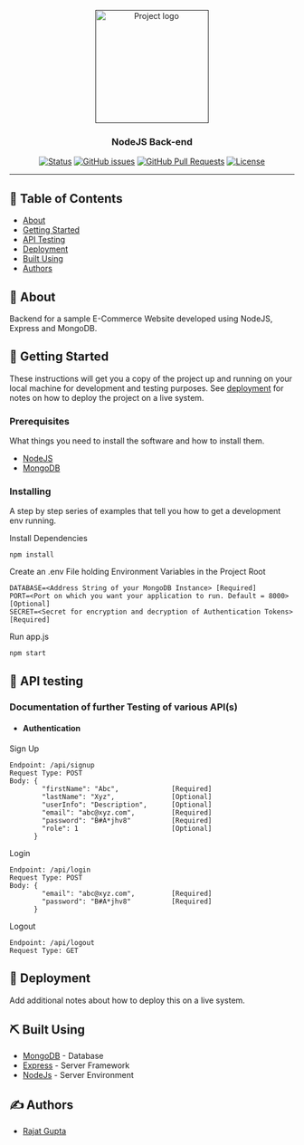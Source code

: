 <p align="center">
  <a href="" rel="noopener">
 <img width=200px height=200px src="https://upload.wikimedia.org/wikipedia/commons/d/d9/Node.js_logo.svg" alt="Project logo"></a>
</p>

<h3 align="center">NodeJS Back-end</h3>

<div align="center">

[![Status](https://img.shields.io/badge/status-active-success.svg)]()
[![GitHub issues](https://img.shields.io/github/issues/r4rajat/nodejs-backend)](https://github.com/r4rajat/nodejs-backend/issues)
[![GitHub Pull Requests](https://img.shields.io/github/issues-pr/r4rajat/nodejs-backend.svg)](https://github.com/r4rajat/nodejs-backend/pulls)
[![License](https://img.shields.io/badge/license-MIT-blue.svg)](/LICENSE)

</div>

---


## 📝 Table of Contents

- [About](#about)
- [Getting Started](#getting_started)
- [API Testing](#api_tests)
- [Deployment](#deployment)
- [Built Using](#built_using)
- [Authors](#authors)

## 🧐 About <a name = "about"></a>

Backend for a sample E-Commerce Website developed using NodeJS, Express and MongoDB.

## 🏁 Getting Started <a name = "getting_started"></a>

These instructions will get you a copy of the project up and running on your local machine for development and testing purposes. See [deployment](#deployment) for notes on how to deploy the project on a live system.

### Prerequisites

What things you need to install the software and how to install them.

- [NodeJS](https://docs.npmjs.com/downloading-and-installing-node-js-and-npm)
- [MongoDB](https://docs.mongodb.com/manual/installation/)


### Installing

A step by step series of examples that tell you how to get a development env running.

Install Dependencies

```
npm install
```

Create an .env File holding Environment Variables in the Project Root 

```
DATABASE=<Address String of your MongoDB Instance> [Required]
PORT=<Port on which you want your application to run. Default = 8000> [Optional]
SECRET=<Secret for encryption and decryption of Authentication Tokens> [Required]
```

Run app.js
```
npm start
```
## 🔧 API testing <a name = "api_tests"></a>

### Documentation of further Testing of various API(s)

- #### Authentication

Sign Up
```
Endpoint: /api/signup
Request Type: POST
Body: {
        "firstName": "Abc",             [Required]
        "lastName": "Xyz",              [Optional]
        "userInfo": "Description",      [Optional]
        "email": "abc@xyz.com",         [Required]
        "password": "B#A*jhv8"          [Required]
        "role": 1                       [Optional]
      }
```

Login
```
Endpoint: /api/login
Request Type: POST
Body: {
        "email": "abc@xyz.com",         [Required]
        "password": "B#A*jhv8"          [Required]
      }
```

Logout
```
Endpoint: /api/logout
Request Type: GET
```

## 🚀 Deployment <a name = "deployment"></a>

Add additional notes about how to deploy this on a live system.

## ⛏️ Built Using <a name = "built_using"></a>

- [MongoDB](https://www.mongodb.com/) - Database
- [Express](https://expressjs.com/) - Server Framework
- [NodeJs](https://nodejs.org/en/) - Server Environment

## ✍️ Authors <a name = "authors"></a>

- [Rajat Gupta](https://github.com/r4rajat)


